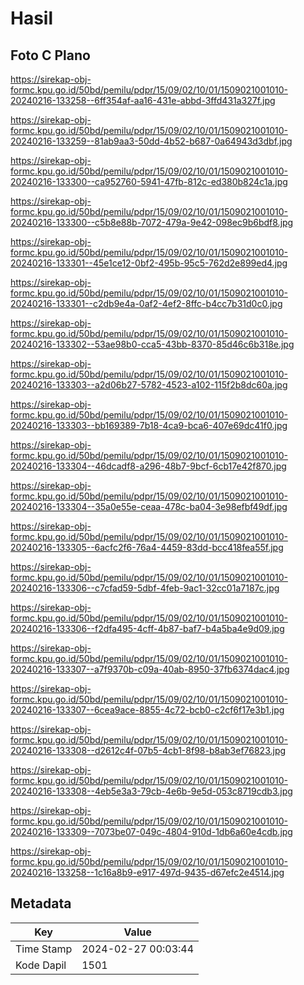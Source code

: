 # Hasil

## Foto C Plano

https://sirekap-obj-formc.kpu.go.id/50bd/pemilu/pdpr/15/09/02/10/01/1509021001010-20240216-133258--6ff354af-aa16-431e-abbd-3ffd431a327f.jpg

https://sirekap-obj-formc.kpu.go.id/50bd/pemilu/pdpr/15/09/02/10/01/1509021001010-20240216-133259--81ab9aa3-50dd-4b52-b687-0a64943d3dbf.jpg

https://sirekap-obj-formc.kpu.go.id/50bd/pemilu/pdpr/15/09/02/10/01/1509021001010-20240216-133300--ca952760-5941-47fb-812c-ed380b824c1a.jpg

https://sirekap-obj-formc.kpu.go.id/50bd/pemilu/pdpr/15/09/02/10/01/1509021001010-20240216-133300--c5b8e88b-7072-479a-9e42-098ec9b6bdf8.jpg

https://sirekap-obj-formc.kpu.go.id/50bd/pemilu/pdpr/15/09/02/10/01/1509021001010-20240216-133301--45e1ce12-0bf2-495b-95c5-762d2e899ed4.jpg

https://sirekap-obj-formc.kpu.go.id/50bd/pemilu/pdpr/15/09/02/10/01/1509021001010-20240216-133301--c2db9e4a-0af2-4ef2-8ffc-b4cc7b31d0c0.jpg

https://sirekap-obj-formc.kpu.go.id/50bd/pemilu/pdpr/15/09/02/10/01/1509021001010-20240216-133302--53ae98b0-cca5-43bb-8370-85d46c6b318e.jpg

https://sirekap-obj-formc.kpu.go.id/50bd/pemilu/pdpr/15/09/02/10/01/1509021001010-20240216-133303--a2d06b27-5782-4523-a102-115f2b8dc60a.jpg

https://sirekap-obj-formc.kpu.go.id/50bd/pemilu/pdpr/15/09/02/10/01/1509021001010-20240216-133303--bb169389-7b18-4ca9-bca6-407e69dc41f0.jpg

https://sirekap-obj-formc.kpu.go.id/50bd/pemilu/pdpr/15/09/02/10/01/1509021001010-20240216-133304--46dcadf8-a296-48b7-9bcf-6cb17e42f870.jpg

https://sirekap-obj-formc.kpu.go.id/50bd/pemilu/pdpr/15/09/02/10/01/1509021001010-20240216-133304--35a0e55e-ceaa-478c-ba04-3e98efbf49df.jpg

https://sirekap-obj-formc.kpu.go.id/50bd/pemilu/pdpr/15/09/02/10/01/1509021001010-20240216-133305--6acfc2f6-76a4-4459-83dd-bcc418fea55f.jpg

https://sirekap-obj-formc.kpu.go.id/50bd/pemilu/pdpr/15/09/02/10/01/1509021001010-20240216-133306--c7cfad59-5dbf-4feb-9ac1-32cc01a7187c.jpg

https://sirekap-obj-formc.kpu.go.id/50bd/pemilu/pdpr/15/09/02/10/01/1509021001010-20240216-133306--f2dfa495-4cff-4b87-baf7-b4a5ba4e9d09.jpg

https://sirekap-obj-formc.kpu.go.id/50bd/pemilu/pdpr/15/09/02/10/01/1509021001010-20240216-133307--a7f9370b-c09a-40ab-8950-37fb6374dac4.jpg

https://sirekap-obj-formc.kpu.go.id/50bd/pemilu/pdpr/15/09/02/10/01/1509021001010-20240216-133307--6cea9ace-8855-4c72-bcb0-c2cf6f17e3b1.jpg

https://sirekap-obj-formc.kpu.go.id/50bd/pemilu/pdpr/15/09/02/10/01/1509021001010-20240216-133308--d2612c4f-07b5-4cb1-8f98-b8ab3ef76823.jpg

https://sirekap-obj-formc.kpu.go.id/50bd/pemilu/pdpr/15/09/02/10/01/1509021001010-20240216-133308--4eb5e3a3-79cb-4e6b-9e5d-053c8719cdb3.jpg

https://sirekap-obj-formc.kpu.go.id/50bd/pemilu/pdpr/15/09/02/10/01/1509021001010-20240216-133309--7073be07-049c-4804-910d-1db6a60e4cdb.jpg

https://sirekap-obj-formc.kpu.go.id/50bd/pemilu/pdpr/15/09/02/10/01/1509021001010-20240216-133258--1c16a8b9-e917-497d-9435-d67efc2e4514.jpg


## Metadata

| Key        | Value               |
| ---------- | ------------------- |
| Time Stamp | 2024-02-27 00:03:44 |
| Kode Dapil | 1501                |



